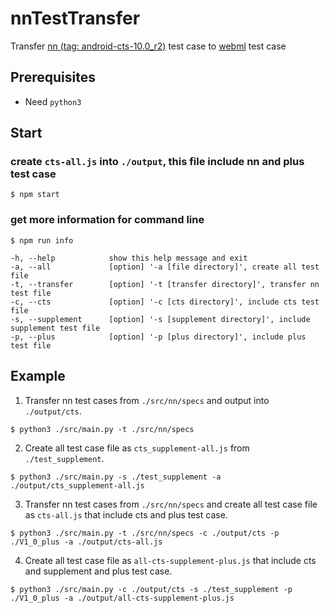 # nnTestTransfer
Transfer [nn (tag: android-cts-10.0_r2)](https://android.googlesource.com/platform/frameworks/ml/+/refs/tags/android-cts-10.0_r2) test case to [webml](https://github.com/intel/webml-polyfill) test case

## Prerequisites
* Need `python3`

## Start

### create `cts-all.js` into `./output`, this file include nn and plus test case

```shell
$ npm start
```

### get more information for command line

```shell
$ npm run info
```

```shell
-h, --help            show this help message and exit
-a, --all             [option] '-a [file directory]', create all test file
-t, --transfer        [option] '-t [transfer directory]', transfer nn test file
-c, --cts             [option] '-c [cts directory]', include cts test file
-s, --supplement      [option] '-s [supplement directory]', include supplement test file
-p, --plus            [option] '-p [plus directory]', include plus test file
```

## Example

1. Transfer nn test cases from `./src/nn/specs` and output into `./output/cts`.

```shell
$ python3 ./src/main.py -t ./src/nn/specs
```

2. Create all test case file as `cts_supplement-all.js` from `./test_supplement`.

```shell
$ python3 ./src/main.py -s ./test_supplement -a ./output/cts_supplement-all.js
```

3. Transfer nn test cases from `./src/nn/specs` and create all test case file as `cts-all.js` that include cts and plus test case.

```shell
$ python3 ./src/main.py -t ./src/nn/specs -c ./output/cts -p ./V1_0_plus -a ./output/cts-all.js
```

4. Create all test case file as `all-cts-supplement-plus.js` that include cts and supplement and plus test case.

```shell
$ python3 ./src/main.py -c ./output/cts -s ./test_supplement -p ./V1_0_plus -a ./output/all-cts-supplement-plus.js
```

